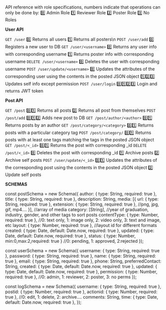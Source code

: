 

API reference with role specifications, numbers indicate that operations can only be done by:
0️⃣ Admin Role 1️⃣ Reviewer Role 2️⃣ Poster Role 3️⃣ No Roles

__**User API**__

`GET /user` 0️⃣ Returns all users 1️⃣ Returns all posters\n
`POST /user/add` 0️⃣ Registers a new user to DB
`GET /user/<username>` 0️⃣ Returns any user info with corresponding username 1️⃣ Returns poster info with corresponding username
`DELETE /user/<username>` 0️⃣ Deletes the user with corresponding username
`POST /user/update/<username>` 0️⃣ Updates the attributes of the corresponding user using the contents in the posted JSON object 1️⃣2️⃣3️⃣ Updates self info except permission
`POST /user/login` 0️⃣1️⃣2️⃣3️⃣ Login and returns JWT token

__**Post API**__

`GET /post` 0️⃣1️⃣ Returns all posts 2️⃣ Returns all post from themselves
`POST /post/add` 0️⃣1️⃣2️⃣ Adds new post to DB
`GET /post/author/<author>` 0️⃣1️⃣ Returns posts by an author
`GET /post/category/<category>` 0️⃣1️⃣ Returns posts with a particular category tag
`POST /post/category/` 0️⃣1️⃣ Returns posts with at least one tags matching the tags in the posted JSON object
`GET /post/<_id>` 0️⃣1️⃣ Returns the post with corresponding _id
`DELETE /post/<_id>` 0️⃣ Deletes the post with corresponding _id 1️⃣ Archive posts 2️⃣ Archive self posts
`POST /user/update/<_id>` 0️⃣1️⃣ Updates the attributes of the corresponding post using the contents in the posted JSON object 2️⃣ Update self posts 

**__SCHEMAS__**

const postSchema = new Schema({
  author: { type: String, required: true },
  title: { type: String, required: true },
  description: String,
  media: [{
    url: { type: String, required: true },
    extension: { type: String, required: true }, //png, jpg, gif, mp4....
  }], //array of media
  category: [String], //year of graduation, industry, gender, and other tags to sort posts
  contentType: { type: Number, required: true }, //0: text only, 1: image only, 2: video only, 3: text and image, etc
  layout: { type: Number, required: true }, //layout id for different formats
  created: { type: Date, default: Date.now, required: true },
  updated: { type: Date, default: Date.now, required: true },
  status: { type: Number, min:0,max:2,required: true } //0: pending, 1: approved, 2:rejected
});

const userSchema = new Schema({
  username: { type: String, required: true },
  password: { type: String, required: true },
  name: { type: String, required: true },
  email: { type: String, required: true },
  phone: String,
  preferredContact: String,
  created: { type: Date, default: Date.now, required: true },
  updated: { type: Date, default: Date.now, required: true },
  permission: { type: Number, required: true }, //0: admin, 1: reviewer, 2: poster, 3: no perms
});

const logSchema = new Schema({
  username: { type: String, required: true },
  postid: { type: Number, required: true },
  actionid: { type: Number, required: true }, //0: edit, 1: delete, 2: archive....
  comments: String,
  time: { type: Date, default: Date.now, required: true },
});